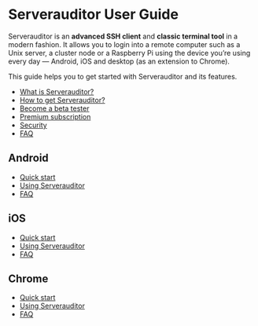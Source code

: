 # Serverauditor User Guide

Serverauditor is an **advanced SSH client** and **classic terminal tool** in a modern fashion. It allows you to login into a remote computer such as a Unix server, a cluster node or a Raspberry Pi using the device you’re using every day — Android, iOS and desktop (as an extension to Chrome). 

This guide helps you to get started with Serverauditor and its features. 

* [What is Serverauditor?](what_is_serverauditor.md)
* [How to get Serverauditor?](what_is_serverauditor.md#how-to-get-serverauditor)
* [Become a beta tester](faq/general/product_and_functionality/beta_tester.md)
* [Premium subscription](subscriptions.md)
* [Security](security.md)
* [FAQ](faq/README.md#general)

## Android
* [Quick start]()
* [Using Serverauditor]()
* [FAQ](faq/README.md#android)

## iOS
* [Quick start]()
* [Using Serverauditor]()
* [FAQ](faq/README.md#ios)

## Chrome
* [Quick start]()
* [Using Serverauditor]()
* [FAQ](faq/README.md#chrome)

